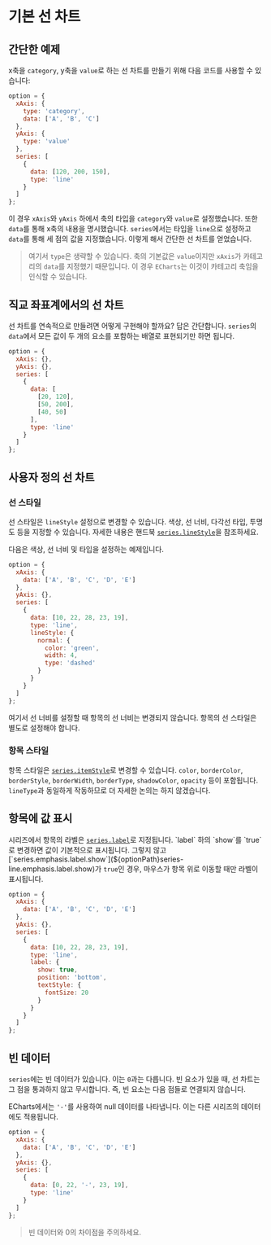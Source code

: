 # 기본 선 차트

## 간단한 예제

x축을 `category`, y축을 `value`로 하는 선 차트를 만들기 위해 다음 코드를 사용할 수 있습니다:

```js live
option = {
  xAxis: {
    type: 'category',
    data: ['A', 'B', 'C']
  },
  yAxis: {
    type: 'value'
  },
  series: [
    {
      data: [120, 200, 150],
      type: 'line'
    }
  ]
};
```

이 경우 `xAxis`와 `yAxis` 하에서 축의 타입을 `category`와 `value`로 설정했습니다. 또한 `data`를 통해 x축의 내용을 명시했습니다. `series`에서는 타입을 `line`으로 설정하고 `data`를 통해 세 점의 값을 지정했습니다. 이렇게 해서 간단한 선 차트를 얻었습니다.

> 여기서 `type`은 생략할 수 있습니다. 축의 기본값은 `value`이지만 `xAxis`가 카테고리의 `data`를 지정했기 때문입니다. 이 경우 `ECharts`는 이것이 카테고리 축임을 인식할 수 있습니다.

## 직교 좌표계에서의 선 차트

선 차트를 연속적으로 만들려면 어떻게 구현해야 할까요? 답은 간단합니다. `series`의 `data`에서 모든 값이 두 개의 요소를 포함하는 배열로 표현되기만 하면 됩니다.

```js live
option = {
  xAxis: {},
  yAxis: {},
  series: [
    {
      data: [
        [20, 120],
        [50, 200],
        [40, 50]
      ],
      type: 'line'
    }
  ]
};
```

## 사용자 정의 선 차트

### 선 스타일

선 스타일은 `lineStyle` 설정으로 변경할 수 있습니다. 색상, 선 너비, 다각선 타입, 투명도 등을 지정할 수 있습니다. 자세한 내용은 핸드북 [`series.lineStyle`](${optionPath}series-line.lineStyle)을 참조하세요.

다음은 색상, 선 너비 및 타입을 설정하는 예제입니다.

```js live
option = {
  xAxis: {
    data: ['A', 'B', 'C', 'D', 'E']
  },
  yAxis: {},
  series: [
    {
      data: [10, 22, 28, 23, 19],
      type: 'line',
      lineStyle: {
        normal: {
          color: 'green',
          width: 4,
          type: 'dashed'
        }
      }
    }
  ]
};
```

여기서 선 너비를 설정할 때 항목의 선 너비는 변경되지 않습니다. 항목의 선 스타일은 별도로 설정해야 합니다.

### 항목 스타일

항목 스타일은 [`series.itemStyle`](${optionPath}series-line.itemStyle)로 변경할 수 있습니다. `color`, `borderColor`, `borderStyle`, `borderWidth`, `borderType`, `shadowColor`, `opacity` 등이 포함됩니다. `lineType`과 동일하게 작동하므로 더 자세한 논의는 하지 않겠습니다.

## 항목에 값 표시

시리즈에서 항목의 라벨은 [`series.label`](${optionPath}series-line.label)로 지정됩니다. `label` 하의 `show`를 `true`로 변경하면 값이 기본적으로 표시됩니다. 그렇지 않고 [`series.emphasis.label.show`](${optionPath}series-line.emphasis.label.show)가 `true`인 경우, 마우스가 항목 위로 이동할 때만 라벨이 표시됩니다.

```js live
option = {
  xAxis: {
    data: ['A', 'B', 'C', 'D', 'E']
  },
  yAxis: {},
  series: [
    {
      data: [10, 22, 28, 23, 19],
      type: 'line',
      label: {
        show: true,
        position: 'bottom',
        textStyle: {
          fontSize: 20
        }
      }
    }
  ]
};
```

## 빈 데이터

`series`에는 빈 데이터가 있습니다. 이는 `0`과는 다릅니다. 빈 요소가 있을 때, 선 차트는 그 점을 통과하지 않고 무시합니다. 즉, 빈 요소는 다음 점들로 연결되지 않습니다.

ECharts에서는 `'-'`를 사용하여 null 데이터를 나타냅니다. 이는 다른 시리즈의 데이터에도 적용됩니다.

```js live
option = {
  xAxis: {
    data: ['A', 'B', 'C', 'D', 'E']
  },
  yAxis: {},
  series: [
    {
      data: [0, 22, '-', 23, 19],
      type: 'line'
    }
  ]
};
```

> 빈 데이터와 0의 차이점을 주의하세요.
